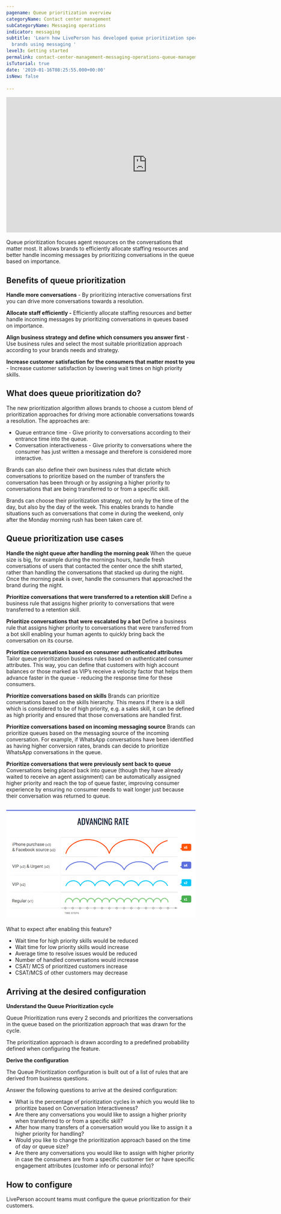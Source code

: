 ```yaml
---
pagename: Queue prioritization overview
categoryName: Contact center management
subCategoryName: Messaging operations
indicator: messaging
subtitle: 'Learn how LivePerson has developed queue prioritization specifically for
  brands using messaging '
level3: Getting started
permalink: contact-center-management-messaging-operations-queue-management-queue-prioritization-overview.html
isTutorial: true
date: '2019-01-16T08:25:55.000+00:00'
isNew: false

---
```

<iframe style="max-width: 750px;" src="https://player.vimeo.com/video/348009128?autoplay=1&loop=1&title=0&byline=0&portrait=0" width="750" height="360" frameborder="0" allow="autoplay; fullscreen" allowfullscreen></iframe>

Queue prioritization focuses agent resources on the conversations that matter most. It allows brands to efficiently allocate staffing resources and better handle incoming messages by prioritizing conversations in the queue based on importance.

## Benefits of queue prioritization

**Handle more conversations** - By prioritizing interactive conversations first you can drive more conversations towards a resolution.

**Allocate staff efficiently -** Efficiently allocate staffing resources and better handle incoming messages by prioritizing conversations in queues based on importance.

**Align business strategy and define which consumers you answer first** - Use business rules and select the most suitable prioritization approach according to your brands needs and strategy.

**Increase customer satisfaction for the consumers that matter most to you** - Increase customer satisfaction by lowering wait times on high priority skills.

## What does queue prioritization do?

The new prioritization algorithm allows brands to choose a custom blend of prioritization approaches for driving more actionable conversations towards a resolution. The approaches are:

* Queue entrance time - Give priority to conversations according to their entrance time into the queue.
* Conversation interactiveness - Give priority to conversations where the consumer has just written a message and therefore is considered more interactive.

Brands can also define their own business rules that dictate which conversations to prioritize based on the number of transfers the conversation has been through or by assigning a higher priority to conversations that are being transferred to or from a specific skill.

Brands can choose their prioritization strategy, not only by the time of the day, but also by the day of the week. This enables brands to handle situations such as conversations that come in during the weekend, only after the Monday morning rush has been taken care of.

## Queue prioritization use cases

**Handle the night queue after handling the morning peak**
When the queue size is big, for example during the mornings hours, handle fresh conversations of users that contacted the center once the shift started, rather than handling the conversations that stacked up during the night. Once the morning peak is over, handle the consumers that approached the brand during the night.

**Prioritize conversations that were transferred to a retention skill**
Define a business rule that assigns higher priority to conversations that were transferred to a retention skill.

**Prioritize conversations that were escalated by a bot**
Define a business rule that assigns higher priority to conversations that were transferred from a bot skill enabling your human agents to quickly bring back the conversation on its course.

**Prioritize conversations based on consumer authenticated attributes**
Tailor queue prioritization business rules based on authenticated consumer attributes. This way, you can define that customers with high account balances or those marked as VIP’s receive a velocity factor that helps them advance faster in the queue - reducing the response time for these consumers.

**Prioritize conversations based on skills**
Brands can prioritize conversations based on the skills hierarchy. This means if there is a skill which is considered to be of high priority, e.g. a sales skill, it can be defined as high priority and ensured that those conversations are handled first. 

**Prioritize conversations based on incoming messaging source**
Brands can prioritize queues based on the messaging source of the incoming conversation. For example, if WhatsApp conversations have been identified as having higher conversion rates, brands can decide to prioritize WhatsApp conversations in the queue.

**Prioritize conversations that were previously sent back to queue**
Conversations being placed back into queue (though they have already waited to receive an agent assignment) can be automatically assigned higher priority and reach the top of queue faster, improving consumer experience by ensuring no consumer needs to wait longer just because their conversation was returned to queue.

## ![](/img/queue-prior-overview-2.png)

What to expect after enabling this feature?

* Wait time for high priority skills would be reduced
* Wait time for low priority skills would increase
* Average time to resolve issues would be reduced
* Number of handled conversations would increase
* CSAT/ MCS of prioritized customers increase
* CSAT/MCS of other customers may decrease

## Arriving at the desired configuration

**Understand the Queue Prioritization cycle**

Queue Prioritization runs every 2 seconds and prioritizes the conversations in the queue based on the prioritization approach that was drawn for the cycle.

The prioritization approach is drawn according to a predefined probability defined when configuring the feature.

**Derive the configuration**

The Queue Prioritization configuration is built out of a list of rules that are derived from business questions.

Answer the following questions to arrive at the desired configuration:

* What is the percentage of prioritization cycles in which you would like to prioritize based on Conversation Interactiveness?
* Are there any conversations you would like to assign a higher priority when transferred to or from a specific skill?
* After how many transfers of a conversation would you like to assign it a higher priority for handling?
* Would you like to change the prioritization approach based on the time of day or queue size?
* Are there any conversations you would like to assign with higher priority in case the consumers are from a specific customer tier or have specific engagement attributes (customer info or personal info)?

## How to configure

LivePerson account teams must configure the queue prioritization for their customers.
